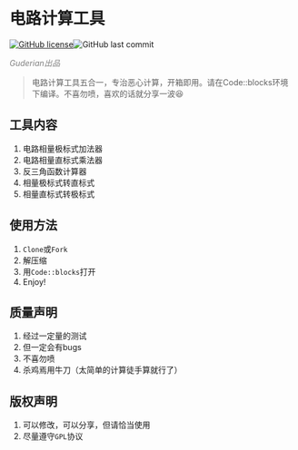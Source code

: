 # 电路计算工具

<a href="https://github.com/G-SS-Hacker/Calculating-Tools-for-Electric-Circuit/blob/master/LICENSE"><img alt="GitHub license" src="https://img.shields.io/github/license/G-SS-Hacker/Calculating-Tools-for-Electric-Circuit"></a><img alt="GitHub last commit" src="https://img.shields.io/github/last-commit/G-SS-Hacker/Calculating-Tools-for-Electric-Circuit">

<p><font color="grey"> <em>Guderian出品</em> </font></p>

> 电路计算工具五合一，专治恶心计算，开箱即用。请在Code::blocks环境下编译。不喜勿喷，喜欢的话就分享一波😆

## 工具内容

1. 电路相量极标式加法器
2. 电路相量直标式乘法器
3. 反三角函数计算器
4. 相量极标式转直标式
5. 相量直标式转极标式

## 使用方法

1. `Clone`或`Fork`
2. 解压缩
3. 用`Code::blocks`打开
4. Enjoy!

## 质量声明

1. 经过一定量的测试
2. 但一定会有bugs
3. 不喜勿喷
4. 杀鸡焉用牛刀（太简单的计算徒手算就行了）

## 版权声明

1. 可以修改，可以分享，但请恰当使用
2. 尽量遵守`GPL`协议
